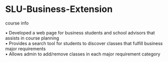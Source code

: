 # SLU-Business-Extension
course info


•	Developed a web page for business students and school advisors that assists in course planning <br>
•	Provides a search tool for students to discover classes that fulfill business major requirements <br>
•	Allows admin to add/remove classes in each major requirement category
